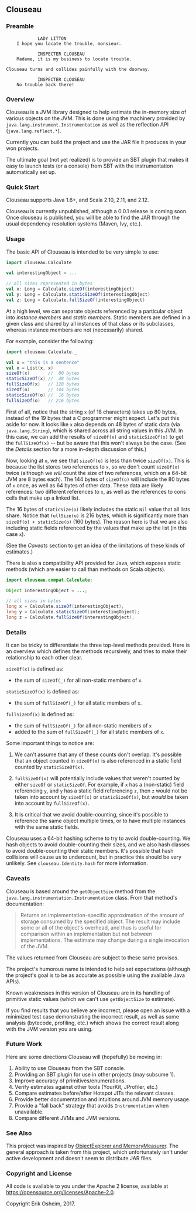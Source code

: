 ## Clouseau

### Preamble

```
            LADY LITTON
    I hope you locate the trouble, monsieur.

            INSPECTER CLOUSEAU
    Madame, it is my business to locate trouble.
    
Clouseau turns and collides painfully with the doorway.

            INSPECTER CLOUSEAU
    No trouble back there!
```

### Overview

Clouseau is a JVM library designed to help estimate the in-memory size
of various objects on the JVM. This is done using the machinery
provided by `java.lang.instrument.Instrumentation` as well as the
reflection API (`java.lang.reflect.*`).

Currently you can build the project and use the JAR file it produces
in your won projects.

The ultimate goal (not yet realized) is to provide an SBT plugin that
makes it easy to launch tests (or a console) from SBT with the
instrumentation automatically set up.

### Quick Start

Clouseau supports Java 1.6+, and Scala 2.10, 2.11, and 2.12.

Clouseau is currently unpublished, although a 0.0.1 release is coming
soon. Once clouseau is published, you will be able to find the JAR
through the usual dependency resolution systems (Maven, Ivy, etc.).

### Usage

The basic API of Clouseau is intended to be very simple to use:

```scala
import clouseau.Calculate

val interestingObject = ...

// all sizes represented in bytes
val x: Long = Calculate.sizeOf(interestingObject)
val y: Long = Calculate.staticSizeOf(interestingObject)
val z: Long = Calculate.fullSizeOf(interestingObject)
```

At a high level, we can separate objects referenced by a particular
object into *instance members* and *static members*. Static members
are defined in a given class and shared by all instances of that class
or its subclasses, whereas instance members are not (necessarily)
shared.

For example, consider the following:

```scala
import clouseau.Calculate._

val x = "this is a sentence"
val o = List(x, x)
sizeOf(x)       //  80 bytes
staticSizeOf(x) //  48 bytes
fullSizeOf(x)   // 128 bytes
sizeOf(o)       // 144 bytes
staticSizeOf(o) //  16 bytes
fullSizeOf(o)   // 216 bytes
```

First of all, notice that the string `x` (of 18 characters) takes up
80 bytes, instead of the 19 bytes that a C programmer might
expect. Let's put this aside for now. It looks like `x` also depends
on 48 bytes of static data (via `java.lang.String`), which is shared
across all string values in this JVM. In this case, we can add the
results of `sizeOf(x)` and `staticSizeOf(x)` to get the
`fullSizeOf(x)` -- but be aware that this won't always be the case.
(See the *Details* section for a more in-depth discussion of this.)

Now, looking at `o`, we see that `sizeOf(o)` is less than twice
`sizeOf(x)`. This is because the list stores two references to `x`, so
we don't count `sizeOf(x)` twice (although we *will* count the size of
two references, which on a 64-bit JVM are 8 bytes each). The 144 bytes
of `sizeOf(o)` will include the 80 bytes of `x` once, as well as 64
bytes of other data. These data are likely references: two different
references to `x`, as well as the references to cons cells that make
up a linked list.

The 16 bytes of `staticSize(o)` likely includes the static `Nil` value
that all lists share. Notice that `fullSize(o)` is 216 bytes, which is
significantly more than `sizeOf(o) + staticSize(o)` (160 bytes). The
reason here is that we are also including static fields referenced by
the values that make up the list (in this case `x`).

(See the *Caveats* section to get an idea of the limitations of these
kinds of estimates.)

There is also a compatibility API provided for Java, which exposes
static methods (which are easier to call than methods on Scala
objects).

```java
import clouseau.compat.Calculate;

Object interestingObject = ...;

// all sizes in bytes
long x = Calculate.sizeOf(interestingObject);
long y = Calculate.staticSizeOf(interestingObject);
long z = Calculate.fullSizeOf(interestingObject);
```

### Details

It can be tricky to differentiate the three top-level methods
provided. Here is an overview which defines the methods recursively,
and tries to make their relationship to each other clear.

`sizeOf(x)` is defined as:
 * the sum of `sizeOf(_)` for all non-static members of `x`.

`staticSizeOf(x)` is defined as:
 * the sum of `fullSizeOf(_)` for all static members of `x`.

`fullSizeOf(x)` is defined as:
 * the sum of `fullSizeOf(_)` for all non-static members of `x`
 * added to the sum of `fullSizeOf(_)` for all static members of `x`.

Some important things to notice are:

 1. We can't assume that any of these counts don't overlap. It's
    possible that an object counted in `sizeOf(x)` is also referenced
    in a static field counted by `staticSizeOf(x)`.
    
 2. `fullSizeOf(x)` will potentially include values that weren't
    counted by either `sizeOf` or `staticSizeOf`. For example, if `x`
    has a (non-static) field referencing `y`, and `y` has a static
    field referencing `z`, then `z` would not be taken into account by
    `sizeOf(x)` or `staticSizeOf(x)`, but *would* be taken into
    account by `fullSizeOf(x)`.

 3. It is critical that we avoid double-counting, since it's possible
    to reference the same object multiple times, or to have multiple
    instances with the same static fields.

Clouseau uses a 64-bit hashing scheme to try to avoid
double-counting. We hash objects to avoid double-counting their sizes,
and we also hash classes to avoid double-counting their static
members. It's possible that hash collisions will cause us to
undercount, but in practice this should be very unlikely. See
`clouseau.Identity.hash` for more information.

### Caveats

Clouseau is based around the `getObjectSize` method from the
`java.lang.instrumentation.Instrumentation` class. From that method's
documentation:

> Returns an implementation-specific approximation of the amount of
> storage consumed by the specified object. The result may include
> some or all of the object's overhead, and thus is useful for
> comparison within an implementation but not between
> implementations. The estimate may change during a single invocation
> of the JVM.

The values returned from Clouseau are subject to these same provisos.

The project's humorous name is intended to help set expectations
(although the project's goal is to be as accurate as possible using
the available Java APIs).

Known weaknesses in this version of Clouseau are in its handling of
primitive static values (which we can't use `getObjectSize` to
estimate).

If you find results that you believe are incorrect, please open an
issue with a minimized test case demonstrating the incorrect result,
as well as some analysis (bytecode, profiling, etc.) which shows the
correct result along with the JVM version you are using.

### Future Work

Here are some directions Clouseau will (hopefully) be moving in:

 1. Ability to use Clouseau from the SBT console.
 2. Providing an SBT plugin for use in other projects (may subsume 1).
 3. Improve accuracy of primitives/enumerations.
 4. Verify estimates against other tools (YourKit, JProfiler, etc.)
 5. Compare estimates before/after Hotspot JITs the relevant classes.
 6. Provide better documentation and intuitions around JVM memory usage.
 7. Provide a "fall back" strategy that avoids `Instrumentation` when unavailable.
 8. Compare different JVMs and JVM versions.

### See Also

This project was inspired by
[ObjectExplorer and MemoryMeasurer](https://github.com/DimitrisAndreou/memory-measurer).
The general approach is taken from this project, which unfortunately
isn't under active development and doesn't seem to distribute JAR files.

### Copyright and License

All code is available to you under the Apache 2 license, available at
https://opensource.org/licenses/Apache-2.0.

Copyright Erik Osheim, 2017.
